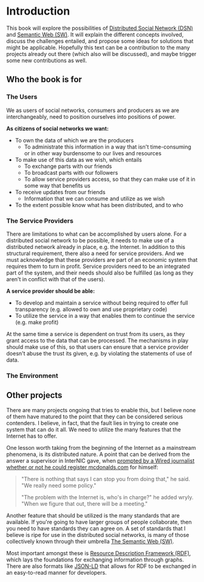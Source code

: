 <!--{
  "title": "Introduction",
  "status": 0,
  "previous": null,
  "next": null
}-->
Introduction
============




























































This book will explore the possibilities of [Distributed Social Network (DSN)](http://en.wikipedia.org/wiki/Distributed_social_network) and [Semantic Web (SW)](http://en.wikipedia.org/wiki/Semantic_Web). It will explain the different concepts involved, discuss the challenges entailed, and propose some ideas for solutions that might be applicable. Hopefully this text can be a contribution to the many projects already out there (which also will be discussed), and maybe trigger some new contributions as well.

## Who the book is for



### The Users

We as users of social networks, consumers and producers as we are interchangeably, need to position ourselves into positions of power.

**As citizens of social networks we want:**

* To own the data of which we are the producers
  * To administrate this information in a way that isn't time-consuming or in other way burdensome to our lives and resources
* To make use of this data as we wish, which entails
  * To exchange parts with our friends
  * To broadcast parts with our followers
  * To allow service providers access, so that they can make use of it in some way that benefits us
* To receive updates from our friends
  * Information that we can consume and utilize as we wish
* To the extent possible know what has been distributed, and to who

### The Service Providers

There are limitations to what can be accomplished by users alone. For a distributed social network to be possible, it needs to make use of a distributed network already in place, e.g. the Internet. In addition to this structural requirement, there also a need for service providers. And we must acknowledge that these providers are part of an economic system that requires them to turn in profit. Service providers need to be an integrated part of the system, and their needs should also be fulfilled (as long as they aren't in conflict with that of the users).

**A service provider should be able:**

* To develop and maintain a service without being required to offer full transparency (e.g. allowed to own and use proprietary code)
* To utilize the service in a way that enables them to continue the service (e.g. make profit)

At the same time a service is dependent on trust from its users, as they grant access to the data that can be processed. The mechanisms in play should make use of this, so that users can ensure that a service provider doesn't abuse the trust its given, e.g. by violating the statements of use of data.

### The Environment

## Other projects

There are many projects ongoing that tries to enable this, but I believe none of them have matured to the point that they can be considered serious contenders. I believe, in fact, that the fault lies in trying to create one system that can do it all. We need to utilize the many features that the Internet has to offer.

One lesson worth taking from the beginning of the Internet as a mainstream phenomena, is its distributed nature. A point that can be derived from the answer a supervisor in InterNIC gave, when [prompted by a Wired journalist whether or not he could register mcdonalds.com](http://archive.wired.com/wired/archive/2.10/mcdonalds_pr.html) for himself:

> "There is nothing that says I can stop you from doing that," he said. "We really need some policy."
> 
> "The problem with the Internet is, who's in charge?" he added wryly. "When we figure that out, there will be a meeting."

Another feature that should be utilized is the many standards that are available. If you're going to have larger groups of people collaborate, then you need to have standards they can agree on. A set of standards that I believe is ripe for use in the distributed social networks, is many of those collectively known through their umbrella [The Semantic Web (SW)](http://www.w3.org/standards/semanticweb/).

Most important amongst these is [Resource Description Framework (RDF)](http://www.w3.org/RDF/), which lays the foundations for exchanging information through graphs. There are also formats like [JSON-LD](http://json-ld.org/) that allows for RDF to be exchanged in an easy-to-read manner for developers.